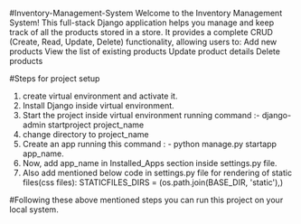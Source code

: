 #Inventory-Management-System
Welcome to the Inventory Management System! This full-stack Django application helps you manage and keep track of all the products stored in a store. It provides a complete CRUD (Create, Read, Update, Delete) functionality, allowing users to: Add new products View the list of existing products Update product details Delete products

#Steps for project setup

1. create virtual environment and activate it.
2. Install Django inside virtual environment.
3. Start the project inside virtual environment running command :- django-admin startproject project_name
4. change directory to project_name
5. Create an app running this command : - python manage.py startapp app_name.
6. Now, add app_name in Installed_Apps section inside settings.py file.
7. Also add mentioned below code in settings.py file for rendering of static files(css files): STATICFILES_DIRS = (os.path.join(BASE_DIR, 'static'),)

#Following these above mentioned steps you can run this project on your local system.
